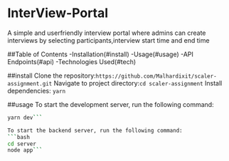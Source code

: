 # InterView-Portal
A simple and userfriendly interview portal where admins can create interviews by selecting participants,interview start time and end time

##Table of Contents
-Installation(#install)
-Usage(#usage)
-API Endpoints(#api)
-Technologies Used(#tech)


##install
Clone the repository:`https://github.com/Malhardixit/scaler-assignment.git`
Navigate to project directory:`cd scaler-assignment`
Install dependencies: `yarn`



##usage
To start the development server, run the following command:
```bash
yarn dev```

To start the backend server, run the following command:
```bash
cd server
node app```
